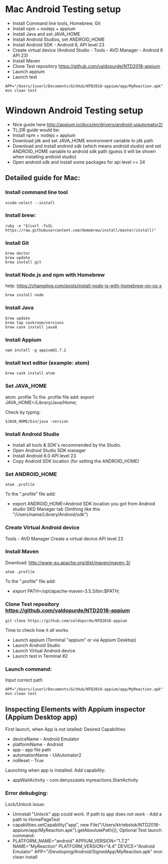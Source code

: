 # Mac Android Testing setup

* Install Command line tools, Homebrew, Git
* Install npm + nodejs + appium
* Install Java and set JAVA_HOME
* Install Android Studios, set ANDROID_HOME
* Install Android SDK - Android 6, API level 23
* Create virtual device (Android Studio - Tools - AVD Manager - Android 6 API 23)
* Install Maven
* Clone Test repository https://github.com/valdopurde/NTD2018-appium
* Launch appium
* Launch test
```
APP="/Users/{user}/Documents/GitHub/NTD2018-appium/app/MyReaction.apk" mvn clean test
```
# Windown Android Testing setup

* Nice guide here http://appium.io/docs/en/drivers/android-uiautomator2/
* TL;DR guide would be:  
 * Install npm + nodejs + appium
 * Download jdk and set JAVA_HOME environment variable to jdk path
 * Download and install android sdk (which means android studio) and set ANDROID_HOME variable to android sdk path (guess it will be shown when installing android studio)
 * Open android sdk and install some packages for api level >= 24

## Detailed guide for Mac:

### Install command line tool
```
xcode-select --install
```
### Install brew:
```
ruby -e "$(curl -fsSL https://raw.githubusercontent.com/Homebrew/install/master/install)"
```
### Install Git
```
brew doctor
brew update
brew install git
```
### Install Node.js and npm with Homebrew
help: https://changelog.com/posts/install-node-js-with-homebrew-on-os-x
```
brew install node
```
### Install Java
```
brew update
brew tap caskroom/versions
brew cask install java8
```
### Install Appium
```
npm install -g appium@1.7.2
```
### Install text editor (example: atom)
```
brew cask install atom
```
### Set JAVA_HOME
atom .profile
To the .profile file add:
export JAVA_HOME=/Library/Java/Home;

Check by typing:
```
$JAVA_HOME/bin/java -version
```
### Install Android Studio
* Install all tools & SDK's recommended by the Studio.
* Open Android Studio SDK manager
* Install Android 6.0 API level 23
* Copy Android SDK location (for setting the ANDROID_HOME)

### Set ANDROID_HOME
```
atom .profile
```
To the ".profile" file add:
* export ANDROID_HOME=Android SDK location you got from Android studio SKD Manager tab (Smthing like this     "/Users/name/Library/Android/sdk")

### Create Virtual Android device
Tools - AVD Manager
Create a virtual device API level 23

### Install Maven
Download: http://www-eu.apache.org/dist/maven/maven-3/
```
atom .profile
```
To the ".profile" file add:
* export PATH=/opt/apache-maven-3.5.3/bin:$PATH;

### Clone Test repository https://github.com/valdopurde/NTD2018-appium
```
git clone https://github.com/valdopurde/NTD2018-appium
```
Time to check how it all works
* Launch appium (Terminal "appium" or via Appium Desktop)
* Launch Android Studio
* Launch Virtual Android device
* Launch test in Terminal #2

### Launch command:
Input correct path
```
APP="/Users/{user}/Documents/GitHub/NTD2018-appium/app/MyReaction.apk" mvn clean test
```
## Inspecting Elements with Appium inspector (Appium Desktop app)

First launch, when App is not istalled:
Desired Capabilities
* deviceName - Android Emulator
* platformName - Android
* app - app file path
* automationName - UiAutomator2
* noReset - True

Launching when app is installed:
Add capability:
* appWaitActivity - com.denyszaiats.myreactions.StartActivity

### Error debubging:
Lock/Unlock issue:
* Uninstall "Unlock" app could work.
If path to app does not work - Add a path to HomePageTest
* capabilities.setCapability("app", new File("/Users/ktriebstok/NTD2018-appium/app/MyReaction.apk").getAbsolutePath());
Optional Test launch command: 
* PLATFORM_NAME="android" APPIUM_VERSION="1.7.2" NAME="MyReaction" PLATFORM_VERSION="4.4" DEVICE="Android Emulator" APP="/Developing/Android/SignedApp/MyReaction.apk" mvn clean install
